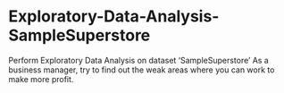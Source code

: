 # Exploratory-Data-Analysis-SampleSuperstore
Perform Exploratory Data Analysis on dataset ‘SampleSuperstore’ As a business manager, try to find out the weak areas where you can work to make more profit.
